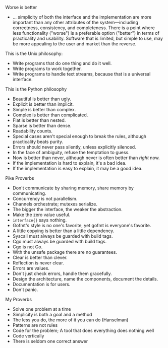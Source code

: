 Worse is better

  - ... simplicity of both the interface and the implementation are more important than any other attributes of the system—including correctness, consistency, and completeness. There is a point where less functionality ("worse") is a preferable option ("better") in terms of practicality and usability. Software that is limited, but simple to use, may be more appealing to the user and market than the reverse.

This is the Unix philosophy:

  - Write programs that do one thing and do it well.
  - Write programs to work together.
  - Write programs to handle text streams, because that is a universal interface.

This is the Python philosophy

  - Beautiful is better than ugly.
  - Explicit is better than implicit.
  - Simple is better than complex.
  - Complex is better than complicated.
  - Flat is better than nested.
  - Sparse is better than dense.
  - Readability counts.
  - Special cases aren't special enough to break the rules, although practicality beats purity.
  - Errors should never pass silently, unless explicitly silenced.
  - In the face of ambiguity, refuse the temptation to guess.
  - Now is better than never, although never is often better than *right* now.
  - If the implementation is hard to explain, it's a bad idea.
  - If the implementation is easy to explain, it may be a good idea.

Pike Proverbs

  - Don't communicate by sharing memory, share memory by communicating.
  - Concurrency is not parallelism.
  - Channels orchestrate; mutexes serialize.
  - The bigger the interface, the weaker the abstraction.
  - Make the zero value useful.
  - `interface{}` says nothing.
  - Gofmt's style is no one's favorite, yet gofmt is everyone's favorite.
  - A little copying is better than a little dependency.
  - Syscall must always be guarded with build tags.
  - Cgo must always be guarded with build tags.
  - Cgo is not Go.
  - With the unsafe package there are no guarantees.
  - Clear is better than clever.
  - Reflection is never clear.
  - Errors are values.
  - Don't just check errors, handle them gracefully.
  - Design the architecture, name the components, document the details.
  - Documentation is for users.
  - Don't panic.

My Proverbs

  - Solve one problem at a time
  - Simplicity is both a goal and a method
  - The less you do, the more of it you can do (Hanselman)
  - Patterns are not rules
  - Code for the problem; A tool that does everything does nothing well
  - Code vertically
  - There is seldom one correct answer
